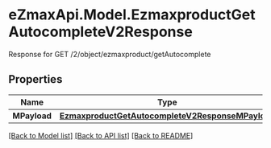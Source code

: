 # eZmaxApi.Model.EzmaxproductGetAutocompleteV2Response
Response for GET /2/object/ezmaxproduct/getAutocomplete

## Properties

Name | Type | Description | Notes
------------ | ------------- | ------------- | -------------
**MPayload** | [**EzmaxproductGetAutocompleteV2ResponseMPayload**](EzmaxproductGetAutocompleteV2ResponseMPayload.md) |  | 

[[Back to Model list]](../README.md#documentation-for-models) [[Back to API list]](../README.md#documentation-for-api-endpoints) [[Back to README]](../README.md)

